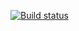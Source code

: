 [![Build status](https://ci.appveyor.com/api/projects/status/7frymvg1i8xd3qcy?svg=true)](https://ci.appveyor.com/project/Anya9999222/dnd)

